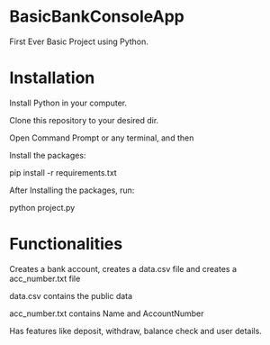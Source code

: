 # BasicBankConsoleApp
First Ever Basic Project using Python.

# Installation
Install Python in your computer.

Clone this repository to your desired dir.

Open Command Prompt or any terminal, and then 

Install the packages:

pip install -r requirements.txt

After Installing the packages, run:

python project.py

# Functionalities

Creates a bank account, creates a data.csv file and creates a acc_number.txt file

data.csv contains the public data

acc_number.txt contains Name and AccountNumber

Has features like deposit, withdraw, balance check and user details.
